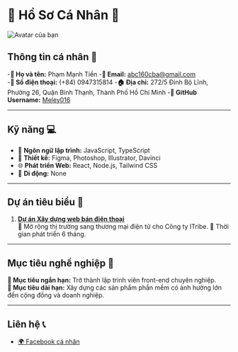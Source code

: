 # 🌟 Hồ Sơ Cá Nhân 🌟

![Avatar của bạn](https://img.favpng.com/8/8/10/misty-pok-mon-go-pok-mon-yellow-psyduck-png-favpng-K1jbQreaDyhRC2mD26rmEjvUN.jpg) <!-- Thay đường dẫn bằng ảnh đại diện của bạn -->

## Thông tin cá nhân 📝

-**👤 Họ và tên:** Phạm Mạnh Tiền
-**📧 Email:** [abc160cba@gmail.com](mailto:abc160cba@gmail.com)  
-**📱 Số điện thoại:** (+84) 0947315814 
-**🏠 Địa chỉ:** 272/5 Đinh Bộ Lĩnh, Phường 26, Quận Bình Thạnh, Thành Phố Hồ Chí Minh
-**🐙 GitHub Username:** [Meley016](https://github.com/Meley016)

---

## Kỹ năng 💻

- 🔧 **Ngôn ngữ lập trình:** JavaScript, TypeScript
- 🎨 **Thiết kế:** Figma, Photoshop, Illustrator, Davinci  
- 🌐 **Phát triển Web:** React, Node.js, Tailwind CSS  
- 📱 **Di động:** None 

---

## Dự án tiêu biểu 🚀

1. **[Dự án Xây dựng web bán điện thoại](https://i-tribe.vercel.app/)**  
   🔹   Mở rộng thị trường sang thương mại điện tử cho Công ty ITribe.
   🔹  Thời gian phát triển 6 tháng.
---

## Mục tiêu nghề nghiệp 🎯

**🌱 Mục tiêu ngắn hạn:** Trở thành lập trình viên front-end chuyên nghiệp.  
**🚀 Mục tiêu dài hạn:** Xây dựng các sản phẩm phần mềm có ảnh hưởng lớn đến cộng đồng và doanh nghiệp.

---

## Liên hệ 📞

- [🌍 Facebook cá nhân](https://www.facebook.com/profile.php?id=100012869117734)  
